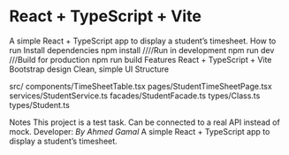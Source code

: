 # React + TypeScript + Vite
A simple React + TypeScript app to display a student’s timesheet.
How to run
Install dependencies
npm install
////Run in development
npm run dev
///Build for production
npm run build
Features
React + TypeScript + Vite
Bootstrap design
Clean, simple UI
Structure 

src/
  components/TimeSheetTable.tsx
  pages/StudentTimeSheetPage.tsx
  services/StudentService.ts
  facades/StudentFacade.ts
  types/Class.ts
  types/Student.ts

Notes
This project is a test task.
Can be connected to a real API instead of mock.
Developer: _By Ahmed Gamal_
A simple React + TypeScript app to display a student’s timesheet.

